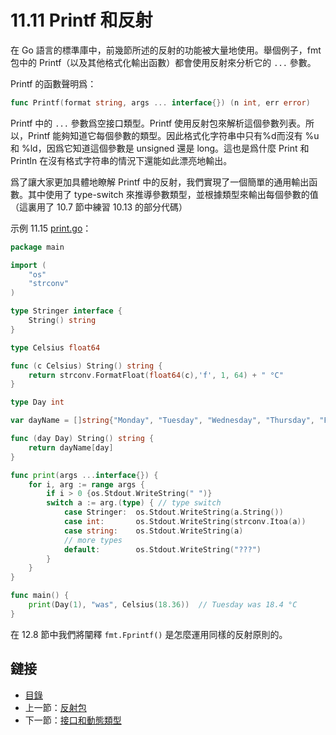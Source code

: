 # 11.11 Printf 和反射

在 Go 語言的標準庫中，前幾節所述的反射的功能被大量地使用。舉個例子，fmt 包中的 Printf（以及其他格式化輸出函數）都會使用反射來分析它的 `...` 參數。

Printf 的函數聲明爲：

```go
func Printf(format string, args ... interface{}) (n int, err error)
```

Printf 中的 `...` 參數爲空接口類型。Printf 使用反射包來解析這個參數列表。所以，Printf 能夠知道它每個參數的類型。因此格式化字符串中只有%d而沒有 %u 和 %ld，因爲它知道這個參數是 unsigned 還是 long。這也是爲什麼 Print 和 Println 在沒有格式字符串的情況下還能如此漂亮地輸出。

爲了讓大家更加具體地瞭解 Printf 中的反射，我們實現了一個簡單的通用輸出函數。其中使用了 type-switch 來推導參數類型，並根據類型來輸出每個參數的值（這裏用了 10.7 節中練習 10.13 的部分代碼）

示例 11.15 [print.go](examples/chapter_11/print.go)：

```go
package main

import (
	"os"
	"strconv"
)

type Stringer interface {
	String() string
}

type Celsius float64

func (c Celsius) String() string {
	return strconv.FormatFloat(float64(c),'f', 1, 64) + " °C"
}

type Day int

var dayName = []string{"Monday", "Tuesday", "Wednesday", "Thursday", "Friday", "Saturday", "Sunday"}

func (day Day) String() string {
	return dayName[day]
}

func print(args ...interface{}) {
	for i, arg := range args {
		if i > 0 {os.Stdout.WriteString(" ")}
		switch a := arg.(type) { // type switch
			case Stringer:	os.Stdout.WriteString(a.String())
			case int:		os.Stdout.WriteString(strconv.Itoa(a))
			case string:	os.Stdout.WriteString(a)
			// more types
			default:		os.Stdout.WriteString("???")
		}
	}
}

func main() {
	print(Day(1), "was", Celsius(18.36))  // Tuesday was 18.4 °C
}
```

在 12.8 節中我們將闡釋 `fmt.Fprintf()` 是怎麼運用同樣的反射原則的。

## 鏈接

- [目錄](directory.md)
- 上一節：[反射包](11.10.md)
- 下一節：[接口和動態類型](11.12.md)
